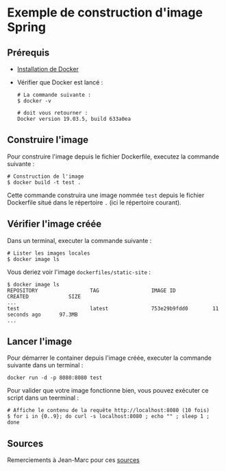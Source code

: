 # Exemple de construction d'image Spring

## Prérequis

- [Installation de Docker](../../../docs/installation/docker_install.html)
- Vérifier que Docker est lancé :

  ```shell
  # La commande suivante :
  $ docker -v

  # doit vous retourner :
  Docker version 19.03.5, build 633a0ea
  ```

## Construire l'image

Pour construire l'image depuis le fichier Dockerfile, executez la commande suivante :

```shell
# Construction de l'image
$ docker build -t test .
```

Cette commande construira une image nommée `test` depuis le fichier Dockerfile situé dans le répertoire `.` (ici le répertoire courant).

## Vérifier l'image créée

Dans un terminal, executer la commande suivante :

```shell
# Lister les images locales
$ docker image ls
```

Vous deriez voir l'image `dockerfiles/static-site` :

```shell
$ docker image ls
REPOSITORY                 TAG                 IMAGE ID            CREATED             SIZE
...
test                       latest              753e29b9fdd0        11 seconds ago      97.3MB
...
```

## Lancer l'image

Pour démarrer le container depuis l'image créée, executer la commande suivante dans un terminal :

```shell
docker run -d -p 8080:8080 test
```

Pour valider que votre image fonctionne bien, vous pouvez exécuter ce script dans un teerminal :

```shell
# Affiche le contenu de la requête http://localhost:8080 (10 fois)
$ for i in {0..9}; do curl -s localhost:8080 ; echo "" ; sleep 1 ; done
```

## Sources

Remerciements à Jean-Marc pour ces [sources](https://github.com/jm-devweb/docker-springframework)